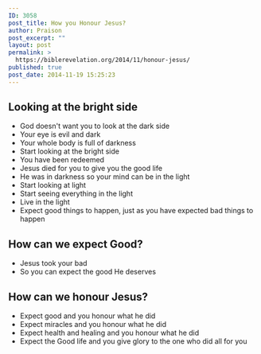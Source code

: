```yaml
---
ID: 3058
post_title: How you Honour Jesus?
author: Praison
post_excerpt: ""
layout: post
permalink: >
  https://biblerevelation.org/2014/11/honour-jesus/
published: true
post_date: 2014-11-19 15:25:23
---
```

<h2>Looking at the bright side</h2>
<ul>
	<li>God doesn't want you to look at the dark side</li>
	<li>Your eye is evil and dark</li>
	<li>Your whole body is full of darkness</li>
	<li>Start looking at the bright side</li>
	<li>You have been redeemed</li>
	<li>Jesus died for you to give you the good life</li>
	<li>He was in darkness so your mind can be in the light</li>
	<li>Start looking at light</li>
	<li>Start seeing everything in the light</li>
	<li>Live in the light</li>
	<li>Expect good things to happen, just as you have expected bad things to happen</li>
</ul>
<h2>How can we expect Good?</h2>
<ul>
	<li>Jesus took your bad</li>
	<li>So you can expect the good He deserves</li>
</ul>
<h2>How can we honour Jesus?</h2>
<ul>
	<li>Expect good and you honour what he did</li>
	<li>Expect miracles and you honour what he did</li>
	<li>Expect health and healing and you honour what he did</li>
	<li>Expect the Good life and you give glory to the one who did all for you</li>
</ul>